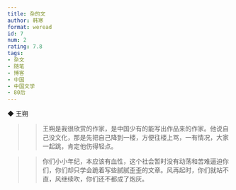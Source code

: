 ```yaml
---
title: 杂的文
author: 韩寒
format: weread
id: 7
num: 2
rating: 7.8
tags: 
- 杂文
- 随笔
- 博客
- 中国
- 中国文学
- 80后
---
```


◆ 王朔

>> 王朔是我很欣赏的作家，是中国少有的能写出作品来的作家。他说自己没文化，那是先把自己降到一楼，方便往楼上骂，一有情况，大家一起跳，肯定他伤得轻点。

>> 你们小小年纪，本应该有血性，这个社会暂时没有动荡和苦难逼迫你们，你们却只学会跪着写些腻腻歪歪的文章。风再起时，你们就站不直，风继续吹，你们还不都成了炮灰。

